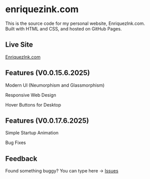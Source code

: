 # enriquezink.com

This is the source code for my personal website, EnriquezInk.com.  
Built with HTML and CSS, and hosted on GitHub Pages.

## Live Site  
[EnriquezInk.com](https://ethanenriquez.github.io/enriquezink.com/)

## Features (V0.0.15.6.2025)  
Modern UI (Neumorphism and Glassmorphism)

Responsive Web Design

Hover Buttons for Desktop

## Features (V0.0.17.6.2025)
Simple Startup Animation

Bug Fixes 

## Feedback  
Found something buggy? You can type here → [Issues](https://github.com/Ethanenriquez/enriquezink.com/issues)

